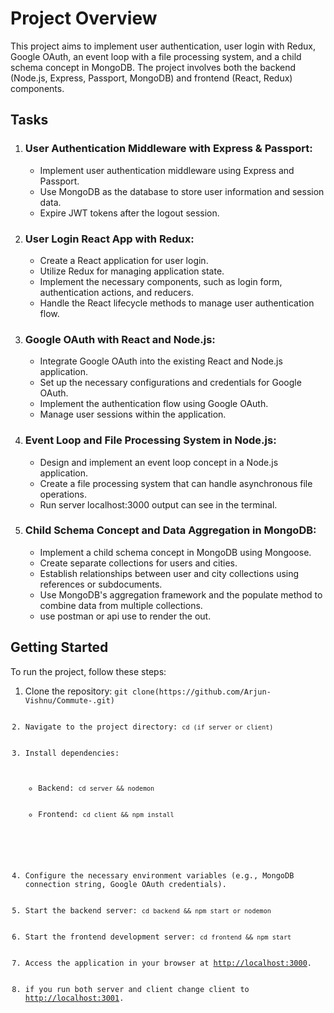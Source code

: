 <h1>Project Overview</h1>
<p>This project aims to implement user authentication, user login with Redux, Google OAuth, an event loop with a file processing system, and a child schema concept in MongoDB. The project involves both the backend (Node.js, Express, Passport, MongoDB) and frontend (React, Redux) components.</p>
<h2>Tasks</h2>
<ol>
  <li>
    <h3>User Authentication Middleware with Express & Passport:</h3>
    <ul>
      <li>Implement user authentication middleware using Express and Passport.</li>
      <li>Use MongoDB as the database to store user information and session data.</li>
      <li>Expire JWT tokens after the logout session.</li>
    </ul>
  </li>
  <li>
    <h3>User Login React App with Redux:</h3>
    <ul>
      <li>Create a React application for user login.</li>
      <li>Utilize Redux for managing application state.</li>
      <li>Implement the necessary components, such as login form, authentication actions, and reducers.</li>
      <li>Handle the React lifecycle methods to manage user authentication flow.</li>
    </ul>
  </li>
  <li>
    <h3>Google OAuth with React and Node.js:</h3>
    <ul>
      <li>Integrate Google OAuth into the existing React and Node.js application.</li>
      <li>Set up the necessary configurations and credentials for Google OAuth.</li>
      <li>Implement the authentication flow using Google OAuth.</li>
      <li>Manage user sessions within the application.</li>
    </ul>
  </li>
  <li>
    <h3>Event Loop and File Processing System in Node.js:</h3>
    <ul>
      <li>Design and implement an event loop concept in a Node.js application.</li>
      <li>Create a file processing system that can handle asynchronous file operations.</li>
      <li>Run server localhost:3000 output can see in the terminal.</li>
    </ul>
  </li>
  <li>
    <h3>Child Schema Concept and Data Aggregation in MongoDB:</h3>
    <ul>
      <li>Implement a child schema concept in MongoDB using Mongoose.</li>
      <li>Create separate collections for users and cities.</li>
      <li>Establish relationships between user and city collections using references or subdocuments.</li>
      <li>Use MongoDB's aggregation framework and the populate method to combine data from multiple collections.</li>
      <li>use postman or api use to render the out.</li>
    </ul>
  </li>
</ol>
<h2>Getting Started</h2>
<p>To run the project, follow these steps:</p>
<ol>
  <li>Clone the repository: <code>git clone(https://github.com/Arjun-Vishnu/Commute-.git)</li>
  <li>Navigate to the project directory: <code>cd (if server or client)</code></li>
  <li>Install dependencies:
    <ul>
      <li>Backend: <code>cd server && nodemon</code></li>
      <li>Frontend: <code>cd client && npm install</code></li>
    </ul>
  </li>
  <li>Configure the necessary environment variables (e.g., MongoDB connection string, Google OAuth credentials).</li>
  <li>Start the backend server: <code>cd backend && npm start or nodemon</code></li>
  <li>Start the frontend development server: <code>cd frontend && npm start</code></li>
  <li>Access the application in your browser at <a href="http://localhost:3000">http://localhost:3000</a>.</li>
   <li>if you run both server and client change client to <a href="http://localhost:3001">http://localhost:3001</a>.</li>
</ol>
